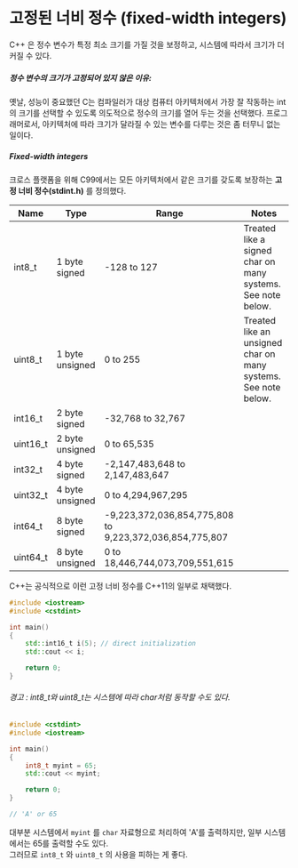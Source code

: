 # 고정된 너비 정수 (fixed-width integers)

C++ 은 정수 변수가 특정 최소 크기를 가질 것을 보정하고, 시스템에 따라서 크기가 더 커질 수 있다.

##### 정수 변수의 크기가 고정되어 있지 않은 이유:

옛날, 성능이 중요했던 C는 컴파일러가 대상 컴퓨터 아키텍처에서 가장 잘 작동하는 int의 크기를 선택할 수 있도록 의도적으로 정수의 크기를 열어 두는 것을 선택했다.
프로그래머로서, 아키텍처에 따라 크기가 달라질 수 있는 변수를 다루는 것은 좀 터무니 없는 일이다.

##### Fixed-width integers

크로스 플랫폼을 위해 C99에서는 모든 아키텍처에서 같은 크기를 갖도록 보장하는 **고정 너비 정수(stdint.h)** 를 정의했다.

| Name     | Type            | Range                                                   | Notes                                                          |
| -------- | --------------- | ------------------------------------------------------- | -------------------------------------------------------------- |
| int8_t   | 1 byte signed   | -128 to 127                                             | Treated like a signed char on many systems. See note below.    |
| uint8_t  | 1 byte unsigned | 0 to 255                                                | Treated like an unsigned char on many systems. See note below. |
| int16_t  | 2 byte signed   | -32,768 to 32,767                                       |                                                                |
| uint16_t | 2 byte unsigned | 0 to 65,535                                             |                                                                |
| int32_t  | 4 byte signed   | -2,147,483,648 to 2,147,483,647                         |                                                                |
| uint32_t | 4 byte unsigned | 0 to 4,294,967,295                                      |                                                                |
| int64_t  | 8 byte signed   | -9,223,372,036,854,775,808 to 9,223,372,036,854,775,807 |                                                                |
| uint64_t | 8 byte unsigned | 0 to 18,446,744,073,709,551,615                         |                                                                |

C++는 공식적으로 이런 고정 너비 정수를 C++11의 일부로 채택했다.

```cpp
#include <iostream>
#include <cstdint>

int main()
{
    std::int16_t i(5); // direct initialization
    std::cout << i;

    return 0;
}
```

###### 경고 : int8_t와 uint8_t는 시스템에 따라 char처럼 동작할 수도 있다.

```cpp
#include <cstdint>
#include <iostream>

int main()
{
    int8_t myint = 65;
    std::cout << myint;

    return 0;
}

// 'A' or 65
```

대부분 시스템에서 `myint` 를 `char` 자료형으로 처리하여 'A'를 출력하지만, 일부 시스템에서는 65를 출력할 수도 있다.<br>
그러므로 `int8_t` 와 `uint8_t` 의 사용을 피하는 게 좋다.